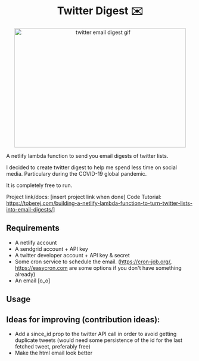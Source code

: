 
<h1 style="text-align: center;">Twitter Digest ✉️</h1>
<p align="center">
  <img width="460" height="320" src="https://i.imgur.com/Px4vvMY.gif" alt="twitter email digest gif">
</p>

A netlify lambda function to send you email digests of twitter lists.

I decided to create twitter digest to help me spend less time on social media. Particulary during the COVID-19 global pandemic. 

It is completely free to run.


Project link/docs: [insert project link when done]
Code Tutorial: https://toberej.com/building-a-netlify-lambda-function-to-turn-twitter-lists-into-email-digests/]

## Requirements 

- A netlify account
- A sendgrid account + API key
- A twitter developer account + API key & secret
- Some cron service to schedule the email. (https://cron-job.org/, https://easycron.com are some options if you don't have something already)
- An email [o_o]

## Usage

## Ideas for improving (contribution ideas):
- Add a since_id prop to the twitter API call in order to avoid getting duplicate tweets (would need some persistence of the id for the last fetched tweet, preferably free)
- Make the html email look better

